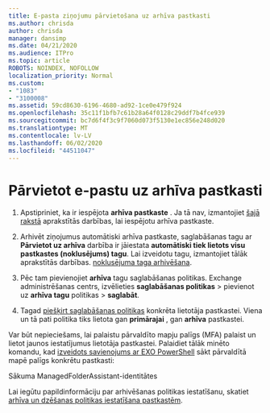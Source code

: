 ```yaml
---
title: E-pasta ziņojumu pārvietošana uz arhīva pastkasti
ms.author: chrisda
author: chrisda
manager: dansimp
ms.date: 04/21/2020
ms.audience: ITPro
ms.topic: article
ROBOTS: NOINDEX, NOFOLLOW
localization_priority: Normal
ms.custom:
- "1083"
- "3100008"
ms.assetid: 59cd8630-6196-4680-ad92-1ce0e479f924
ms.openlocfilehash: 35c11f1bfb7c61b28a64f0128c29ddf7b4fce939
ms.sourcegitcommit: bc7d6f4f3c9f7060d073f5130e1ec856e248d020
ms.translationtype: MT
ms.contentlocale: lv-LV
ms.lasthandoff: 06/02/2020
ms.locfileid: "44511047"
---
```

# <a name="move-email-to-the-archive-mailbox"></a>Pārvietot e-pastu uz arhīva pastkasti

1. Apstipriniet, ka ir iespējota **arhīva pastkaste** . Ja tā nav, izmantojiet [šajā rakstā](https://docs.microsoft.com/microsoft-365/compliance/enable-archive-mailboxes) aprakstītās darbības, lai iespējotu arhīva pastkaste.

2. Arhivēt ziņojumus automātiski arhīva pastkaste, saglabāšanas tagu ar **Pārvietot uz arhīva** darbība ir jāiestata **automātiski tiek lietots visu pastkastes (noklusējums) tagu**. Lai izveidotu tagu, izmantojiet tālāk aprakstītās darbības. [noklusējuma taga arhivēšana](https://docs.microsoft.com/microsoft-365/compliance/set-up-an-archive-and-deletion-policy-for-mailboxes#create-a-custom-archive-default-policy-tag).

3. Pēc tam pievienojiet **arhīva** tagu saglabāšanas politikas. Exchange administrēšanas centrs, izvēlieties **saglabāšanas politikas** > pievienot uz **arhīva tagu** politikas > **saglabāt**.

4. Tagad [piešķirt saglabāšanas politikas](https://docs.microsoft.com/exchange/security-and-compliance/messaging-records-management/apply-retention-policy) konkrēta lietotāja pastkastei. Viena un tā pati politika tiks lietota gan **primārajai** , gan **arhīva** pastkastei.

Var būt nepieciešams, lai palaistu pārvaldīto mapju palīgs (MFA) palaist un lietot jaunos iestatījumus lietotāja pastkastei. Palaidiet tālāk minēto komandu, kad [izveidots savienojums ar EXO PowerShell](https://docs.microsoft.com/powershell/exchange/exchange-online/connect-to-exchange-online-powershell/connect-to-exchange-online-powershell?view=exchange-ps) sākt pārvaldītā mapē palīgs konkrētu pastkasti:
  
Sākuma ManagedFolderAssistant-identitātes<name of the mailbox>

Lai iegūtu papildinformāciju par arhivēšanas politikas iestatīšanu, skatiet [arhīva un dzēšanas politikas iestatīšana pastkastēm](https://docs.microsoft.com/microsoft-365/compliance/set-up-an-archive-and-deletion-policy-for-mailboxes#step-1-enable-archive-mailboxes-for-users).
  